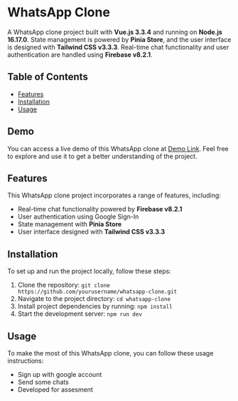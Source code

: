 # WhatsApp Clone


A WhatsApp clone project built with **Vue.js 3.3.4** and running on **Node.js 16.17.0**. State management is powered by **Pinia Store**, and the user interface is designed with **Tailwind CSS v3.3.3**. Real-time chat functionality and user authentication are handled using **Firebase v8.2.1**.

## Table of Contents

- [Features](#features)
- [Installation](#installation)
- [Usage](#usage)

## Demo

You can access a live demo of this WhatsApp clone at [Demo Link](insert_demo_link_here). Feel free to explore and use it to get a better understanding of the project.

## Features

This WhatsApp clone project incorporates a range of features, including:

- Real-time chat functionality powered by **Firebase v8.2.1**
- User authentication using Google Sign-In
- State management with **Pinia Store**
- User interface designed with **Tailwind CSS v3.3.3**

## Installation

To set up and run the project locally, follow these steps:

1. Clone the repository: `git clone https://github.com/yourusername/whatsapp-clone.git`
2. Navigate to the project directory: `cd whatsapp-clone`
3. Install project dependencies by running: `npm install`
4. Start the development server: `npm run dev`

## Usage

To make the most of this WhatsApp clone, you can follow these usage instructions:

- Sign up with google account 
- Send some chats
- Developed for assesment 
